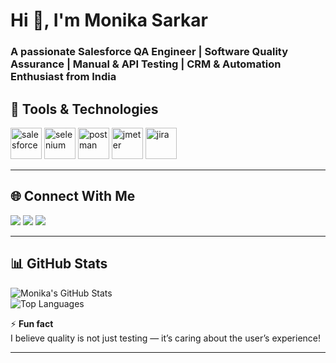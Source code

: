 # Hi 👋, I'm Monika Sarkar  
### A passionate **Salesforce QA Engineer | Software Quality Assurance | Manual & API Testing | CRM & Automation Enthusiast** from India  


## 🧰 Tools & Technologies

<p align="left">
  <!-- Salesforce -->
  <img src="https://cdn.jsdelivr.net/gh/devicons/devicon/icons/salesforce/salesforce-original.svg" alt="salesforce" width="50" height="50"/>
  <!-- Selenium -->
  <img src="https://cdn.jsdelivr.net/gh/devicons/devicon/icons/selenium/selenium-original.svg" alt="selenium" width="50" height="50"/>
  <!-- Postman -->
  <img src="https://www.vectorlogo.zone/logos/getpostman/getpostman-icon.svg" alt="postman" width="50" height="50"/>
  <!-- JMeter -->
  <img src="https://jmeter.apache.org/images/jmeter_square.svg" alt="jmeter" width="50" height="50"/>
  <!-- Jira -->
  <img src="https://cdn.jsdelivr.net/gh/devicons/devicon/icons/jira/jira-original.svg" alt="jira" width="50" height="50"/>
</p>

---

## 🌐 Connect With Me

<p align="left">
  <a href="https://github.com/monikasarkar1809" target="_blank"><img src="https://img.shields.io/badge/GitHub-181717?style=for-the-badge&logo=github&logoColor=white"/></a>
  <a href="https://www.linkedin.com/in/monika-sarkar-bb6858269/" target="_blank"><img src="https://img.shields.io/badge/LinkedIn-0077B5?style=for-the-badge&logo=linkedin&logoColor=white"/></a>
  <a href="mailto:monikasarkar1809@gmail.com"><img src="https://img.shields.io/badge/Gmail-D14836?style=for-the-badge&logo=gmail&logoColor=white"/></a>
</p>

---

## 📊 GitHub Stats  
![Monika's GitHub Stats](https://github-readme-stats.vercel.app/api?username=monikasarkar1809&show_icons=true&theme=tokyonight)  
![Top Languages](https://github-readme-stats.vercel.app/api/top-langs/?username=monikasarkar1809&layout=compact&theme=tokyonight)



⚡ **Fun fact**  
I believe quality is not just testing — it’s caring about the user’s experience!

---

